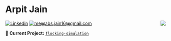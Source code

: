 # Arpit Jain

<img align='right' src="https://github-readme-stats.vercel.app/api?username=arpit9616&show_icons=true">

[![Linkedin](https://img.shields.io/static/v1?label=arpit9616&message=%20&color=blue&logo=Linkedin&style=for-the-badge&logoColor=white)](https://in.linkedin.com/in/arpit9616)
[![me@abs.jain16@gmail.com](https://img.shields.io/static/v1?label=abs.jain16@gmail&message=%20&color=red&logo=gmail&style=for-the-badge&logoColor=white)](mailto:abs.jain16@gmail.com)


🚧 **Current Project:** [`flocking-simulation`](https://github.com/arpit9616/flocking-simulation)
